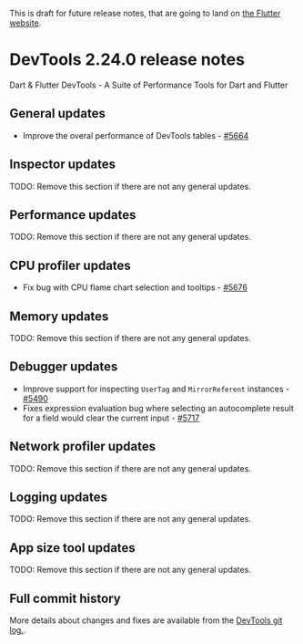 This is draft for future release notes, that are going to land on
[the Flutter website](https://docs.flutter.dev/development/tools/devtools/release-notes).

# DevTools 2.24.0 release notes

Dart & Flutter DevTools - A Suite of Performance Tools for Dart and Flutter

## General updates
* Improve the overal performance of DevTools tables - [#5664](https://github.com/flutter/devtools/pull/5664)

## Inspector updates
TODO: Remove this section if there are not any general updates.

## Performance updates
TODO: Remove this section if there are not any general updates.

## CPU profiler updates
* Fix bug with CPU flame chart selection and tooltips - [#5676](https://github.com/flutter/devtools/pull/5676)

## Memory updates
TODO: Remove this section if there are not any general updates.

## Debugger updates
* Improve support for inspecting `UserTag` and `MirrorReferent` instances - [#5490](https://github.com/flutter/devtools/pull/5490)
* Fixes expression evaluation bug where selecting an autocomplete result for a field would clear the current input - [#5717](https://github.com/flutter/devtools/pull/5717)

## Network profiler updates
TODO: Remove this section if there are not any general updates.

## Logging updates
TODO: Remove this section if there are not any general updates.

## App size tool updates
TODO: Remove this section if there are not any general updates.

## Full commit history
More details about changes and fixes are available from the
[DevTools git log.](https://github.com/flutter/devtools/commits/master).
